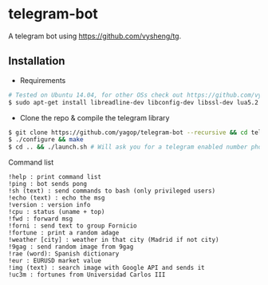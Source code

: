 telegram-bot
============

A telegram bot using https://github.com/vysheng/tg.

Installation
------------

* Requirements
```bash
# Tested on Ubuntu 14.04, for other OSs check out https://github.com/vysheng/tg#installation
$ sudo apt-get install libreadline-dev libconfig-dev libssl-dev lua5.2 liblua5.2-dev libevent-dev fortune curl luarocks
```

* Clone the repo & compile the telegram library
```bash
$ git clone https://github.com/yagop/telegram-bot --recursive && cd telegram-bot/tg
$ ./configure && make
$ cd .. && ./launch.sh # Will ask you for a telegram enabled number phone & confirmation code.
```

Command list
```
!help : print command list
!ping : bot sends pong 
!sh (text) : send commands to bash (only privileged users)
!echo (text) : echo the msg 
!version : version info
!cpu : status (uname + top)
!fwd : forward msg
!forni : send text to group Fornicio
!fortune : print a random adage
!weather [city] : weather in that city (Madrid if not city)
!9gag : send random image from 9gag
!rae (word): Spanish dictionary
!eur : EURUSD market value
!img (text) : search image with Google API and sends it
!uc3m : fortunes from Universidad Carlos III
```
